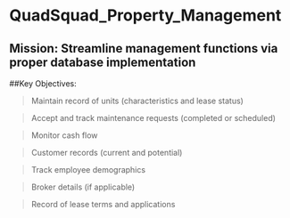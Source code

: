 # QuadSquad_Property_Management
## Mission: Streamline management functions via proper database implementation

##Key Objectives: 
> Maintain record of units (characteristics and lease status)

> Accept and track maintenance requests (completed or scheduled)

> Monitor cash flow 

> Customer records (current and potential)

> Track employee demographics

> Broker details (if applicable)

> Record of lease terms and applications
